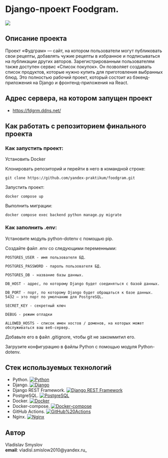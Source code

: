 #  Django-проект Foodgram.

![](https://github.com/VladSmyslov/foodgram/actions/workflows/main.yml/badge.svg)

##  Описание проекта

Проект «Фудграм» — сайт, на котором пользователи могут публиковать свои рецепты, добавлять чужие рецепты в избранное и подписываться на публикации других авторов. Зарегистрированным пользователям также доступен сервис «Список покупок». Он позволяет создавать список продуктов, которые нужно купить для приготовления выбранных блюд. Это полностью рабочий проект, который состоит из бэкенд-приложения на Django и фронтенд-приложения на React.

##  Адрес сервера, на котором запущен проект

- https://fdgrm.ddns.net/

##  Как работать с репозиторием финального проекта


### Как запустить проект:

Установить Docker

Клонировать репозиторий и перейти в него в командной строке:

```
git clone https://github.com/yandex-praktikum/foodgram.git
```

Запустить проект:

```
docker compose up
```
Выполнить миграции:

```
docker compose exec backend python manage.py migrate
```

### Как заполнить .env:

Установите модуль python-dotenv с помощью pip.

Создайте файл .env со следующими переменными:
```
POSTGRES_USER - имя пользователя БД.
```
```
POSTGRES_PASSWORD - пароль пользователя БД.
```
```
POSTGRES_DB - название базы данных.
```
```
DB_HOST - адрес, по которому Django будет соединяться с базой данных.
```
```
DB_PORT - порт, по которому Django будет обращаться к базе данных. 5432 — это порт по умолчанию для PostgreSQL.
```
```
SECRET_KEY - секретный ключ
```
```
DEBUG - режим отладки
```
```
ALLOWED_HOSTS - список имен хостов / доменов, на которых может обслуживаться ваш веб-сервер.
```

Добавьте его в файл .gitignore, чтобы git не закоммитил его.

Загрузите конфигурацию в файлы Python с помощью модуля Python-dotenv.

## Стек используемых технологий

- Python. [![Python](https://img.shields.io/badge/-Python-464646?style=flat&logo=Python&logoColor=56C0C0&color=008080)](https://www.python.org/)
- Django. [![Django](https://img.shields.io/badge/-Django-464646?style=flat&logo=Django&logoColor=56C0C0&color=008080)](https://www.djangoproject.com/)
- Django REST Framework. [![Django REST Framework](https://img.shields.io/badge/-Django%20REST%20Framework-464646?style=flat&logo=Django%20REST%20Framework&logoColor=56C0C0&color=008080)](https://www.django-rest-framework.org/)
- PostgreSQL. [![PostgreSQL](https://img.shields.io/badge/-PostgreSQL-464646?style=flat&logo=PostgreSQL&logoColor=56C0C0&color=008080)](https://www.postgresql.org/)
- Docker. [![Docker](https://img.shields.io/badge/-Docker-464646?style=flat&logo=Docker&logoColor=56C0C0&color=008080)](https://www.docker.com/)
- Docker-compose. [![Docker-compose](https://img.shields.io/badge/-Docker%20compose-464646?style=flat&logo=Docker&logoColor=56C0C0&color=008080)](https://www.docker.com/)
- GitHub Actions. [![GitHub%20Actions](https://img.shields.io/badge/-GitHub%20Actions-464646?style=flat&logo=GitHub%20actions&logoColor=56C0C0&color=008080)](https://github.com/features/actions)
- Nginx. [![Nginx](https://img.shields.io/badge/-NGINX-464646?style=flat&logo=NGINX&logoColor=56C0C0&color=008080)](https://nginx.org/ru/)

## Автор

Vladislav Smyslov<br>
**email**: vladisl.smislow2010@yandex.ru_<br>
